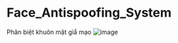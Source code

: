 # Face_Antispoofing_System
Phân biệt khuôn mặt giẩ mạo
![image](https://user-images.githubusercontent.com/72211286/191892261-b0b63128-cade-4f49-bb55-c2397f52d698.png)
